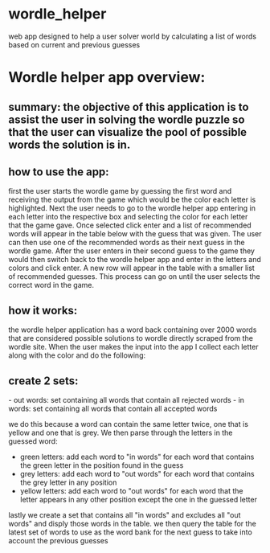 # wordle_helper
web app designed to help a user solver world by calculating a list of words based on current and previous guesses


<h1>Wordle helper app overview:</h1>

<h2>summary:
the objective of this application is to assist the user in solving the wordle puzzle so that the user can visualize the pool of possible words the solution is in.

<h2>how to use the app:</h2>
first the user starts the wordle game by guessing the first word and receiving the output from the game which would be the color each letter is highlighted. Next the user needs to go to the wordle helper app entering in each letter into the respective box and selecting the color for each letter that the game gave. Once selected click enter and a list of recommended words will appear in the table below with the guess that was given. The user can then use one of the recommended words as their next guess in the wordle game. After the user enters in their second guess to the game they would then switch back to the wordle helper app and enter in the letters and colors and click enter. A new row will appear in the table with a smaller list of recommended guesses. This process can go on until the user selects the correct word in the game.

<h2>how it works:</h2>
the wordle helper application has a word back containing over 2000 words that are considered possible solutions to wordle directly scraped from the wordle site. When the user makes the input into the app I collect each letter along with the color and do the following:

<h2>create 2 sets:</h2>
 - out words: set containing all words that contain all rejected words
 - in words: set containing all words that contain all accepted words

we do this because a word can contain the same letter twice, one that is yellow and one that is grey. We then parse through the letters in the guessed word:

 - green letters: add each word to "in words" for each word that contains the green letter in the position found in the guess
 - grey letters: add each word to "out words" for each word that contains the grey letter in any position
 - yellow letters: add each word to "out words" for each word that the letter appears in any other position except the one in the guessed letter

lastly we create a set that contains all "in words" and excludes all "out words" and disply those words in the table. we then query the table for the latest set of words to use as the word bank for the next guess to take into account the previous guesses
